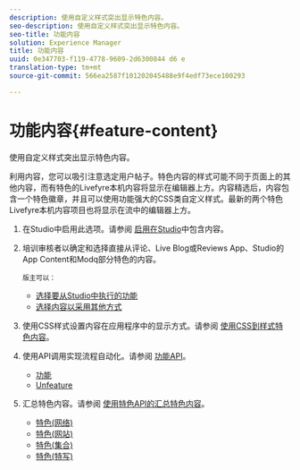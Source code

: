 ```yaml
---
description: 使用自定义样式突出显示特色内容。
seo-description: 使用自定义样式突出显示特色内容。
seo-title: 功能内容
solution: Experience Manager
title: 功能内容
uuid: 0e347703-f119-4778-9609-2d6300844 d6 e
translation-type: tm+mt
source-git-commit: 566ea2587f101202045488e9f4edf73ece100293

---
```



# 功能内容{#feature-content}

使用自定义样式突出显示特色内容。

利用内容，您可以吸引注意选定用户帖子。特色内容的样式可能不同于页面上的其他内容，而有特色的Livefyre本机内容将显示在编辑器上方。内容精选后，内容包含一个特色徽章，并且可以使用功能强大的CSS类自定义样式。最新的两个特色Livefyre本机内容项目也将显示在流中的编辑器上方。

1. 在Studio中启用此选项。请参阅 [启用在Studio](/help/using/c-features-livefyre/c-content-collection-tags/t-enable-featuring-content-in-studio.md#t_enable_featuring_content_in_studio)中包含内容。
1. 培训审核者以确定和选择直接从评论、Live Blog或Reviews App、Studio的App Content和Modq部分特色的内容。

       版主可以：
   
   * [选择要从Studio中执行的功能](/help/using/c-features-livefyre/c-content-collection-tags/t-select-content-to-feature-from-studio.md#select_content_to_feature_from_studio)
   * [选择内容以采用其他方式](/help/using/c-features-livefyre/c-content-collection-tags/t-select-content-to-feature.md#t_select_content_to_feature)

1. 使用CSS样式设置内容在应用程序中的显示方式。请参阅 [使用CSS到样式特色内容](/help/implementation/c-app-customizations/c-use-css-to-style-featured-content.md)。
1. 使用API调用实现流程自动化。请参阅 [功能API](/help/implementation/c-app-customizations/c-feature-apis.md)。

   * [功能](#c_feature_apis/section_jpw_nqw_xz)
   * [Unfeature](#c_feature_apis/section_knh_mqw_xz)

1. 汇总特色内容。请参阅 [使用特色API的汇总特色内容](/help/implementation/c-app-customizations/c-aggregated-featured-content-using-the-featured-apis.md)。

   * [特色(网络)](/help/implementation/c-app-customizations/c-aggregated-featured-content-using-the-featured-apis.md#section_cgm_1nw_xz)
   * [特色(网站)](/help/implementation/c-app-customizations/c-aggregated-featured-content-using-the-featured-apis.md#section_lq5_ymw_xz)
   * [特色(集合)](/help/implementation/c-app-customizations/c-aggregated-featured-content-using-the-featured-apis.md#section_kgc_xmw_xz)
   * [特色(特写)](/help/implementation/c-app-customizations/c-aggregated-featured-content-using-the-featured-apis.md#section_n4b_lmw_xz)

